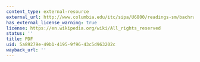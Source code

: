 ```yaml
---
content_type: external-resource
external_url: http://www.columbia.edu/itc/sipa/U6800/readings-sm/bachrach.pdf
has_external_license_warning: true
license: https://en.wikipedia.org/wiki/All_rights_reserved
status: ''
title: PDF
uid: 5a89279e-49b1-4195-9f96-43c5d963202c
wayback_url: ''
---
```

